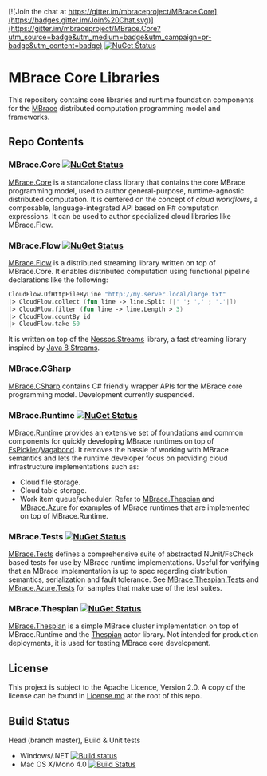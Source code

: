 [![Join the chat at https://gitter.im/mbraceproject/MBrace.Core](https://badges.gitter.im/Join%20Chat.svg)](https://gitter.im/mbraceproject/MBrace.Core?utm_source=badge&utm_medium=badge&utm_campaign=pr-badge&utm_content=badge)
[![NuGet Status](http://img.shields.io/nuget/vpre/MBrace.Core.svg?style=flat)](https://www.nuget.org/packages/MBrace.Core/)

# MBrace Core Libraries

This repository contains core libraries and runtime foundation components 
for the [MBrace](http://m-brace.net/) distributed computation programming model and frameworks.

## Repo Contents

### MBrace.Core [![NuGet Status](http://img.shields.io/nuget/vpre/MBrace.Core.svg?style=flat)](https://www.nuget.org/packages/MBrace.Core/)

[MBrace.Core](https://github.com/mbraceproject/MBrace.Core/tree/master/src/MBrace.Core) is a standalone class library that contains the core MBrace programming model, used to author general-purpose, runtime-agnostic distributed computation. It is centered on the concept of *cloud workflows*, a composable, language-integrated API based on F# computation expressions. It can be used to author specialized cloud libraries like MBrace.Flow.

### MBrace.Flow [![NuGet Status](http://img.shields.io/nuget/vpre/MBrace.Flow.svg?style=flat)](https://www.nuget.org/packages/MBrace.Flow/)

[MBrace.Flow](https://github.com/mbraceproject/MBrace.Core/tree/master/src/MBrace.Flow) is a distributed streaming library written on top of MBrace.Core. It enables distributed computation using functional pipeline declarations like the following:
```fsharp
CloudFlow.OfHttpFileByLine "http://my.server.local/large.txt"
|> CloudFlow.collect (fun line -> line.Split [|' '; ',' ; '.'|])
|> CloudFlow.filter (fun line -> line.Length > 3)
|> CloudFlow.countBy id
|> CloudFlow.take 50
```
It is written on top of the [Nessos.Streams](http://nessos.github.io/Streams) library, a fast streaming library inspired by [Java 8 Streams](http://www.oracle.com/technetwork/articles/java/ma14-java-se-8-streams-2177646.html).

### MBrace.CSharp

[MBrace.CSharp](https://github.com/mbraceproject/MBrace.Core/tree/master/src/MBrace.CSharp) contains C# friendly wrapper APIs for the MBrace core programming model. Development currently suspended.

### MBrace.Runtime [![NuGet Status](http://img.shields.io/nuget/vpre/MBrace.Runtime.svg?style=flat)](https://www.nuget.org/packages/MBrace.Runtime/)

[MBrace.Runtime](https://github.com/mbraceproject/MBrace.Core/tree/master/src/MBrace.Runtime) provides an extensive set of foundations and common components for quickly developing MBrace runtimes on top of [FsPickler](http://nessos.github.io/FsPickler)/[Vagabond](http://nessos.github.io/Vagabond). It removes the hassle of working with MBrace semantics and lets the runtime developer focus on providing cloud infrastructure implementations such as:
  * Cloud file storage.
  * Cloud table storage.
  * Work item queue/scheduler.
Refer to [MBrace.Thespian](https://github.com/mbraceproject/MBrace.Core/tree/master/samples/MBrace.Thespian) and [MBrace.Azure](https://github.com/mbraceproject/MBrace.Azure) for examples of MBrace runtimes that are implemented on top of MBrace.Runtime.

### MBrace.Tests [![NuGet Status](http://img.shields.io/nuget/vpre/MBrace.Tests.svg?style=flat)](https://www.nuget.org/packages/MBrace.Tests/)

[MBrace.Tests](https://github.com/mbraceproject/MBrace.Core/tree/master/tests/MBrace.Core.Tests) defines a comprehensive suite of abstracted NUnit/FsCheck based tests for use by MBrace runtime implementations. Useful for verifying that an MBrace implementation is up to spec regarding distribution semantics, serialization and fault tolerance. See [MBrace.Thespian.Tests](https://github.com/mbraceproject/MBrace.Core/tree/master/tests/MBrace.Thespian.Tests) and [MBrace.Azure.Tests](https://github.com/mbraceproject/MBrace.Azure/tree/master/tests/MBrace.Azure.Tests) for samples that make use of the test suites.

### MBrace.Thespian [![NuGet Status](http://img.shields.io/nuget/vpre/MBrace.Thespian.svg?style=flat)](https://www.nuget.org/packages/MBrace.Thespian/)

[MBrace.Thespian](https://github.com/mbraceproject/MBrace.Core/tree/master/samples/MBrace.Thespian) is a simple MBrace cluster implementation on top of MBrace.Runtime and the [Thespian](http://nessos.github.io/Thespian) actor library. Not intended for production deployments, it is used for testing MBrace core development.

## License

This project is subject to the Apache Licence, Version 2.0. 
A copy of the license can be found in [License.md](License.md) at the root of this repo.

## Build Status

Head (branch master), Build & Unit tests
  * Windows/.NET [![Build status](https://ci.appveyor.com/api/projects/status/3yaglw86q7vnja7w/branch/master?svg=true)](https://ci.appveyor.com/project/nessos/mbrace-core/branch/master)
  * Mac OS X/Mono 4.0 [![Build Status](https://travis-ci.org/mbraceproject/MBrace.Core.png?branch=master)](https://travis-ci.org/mbraceproject/MBrace.Core/branches)

